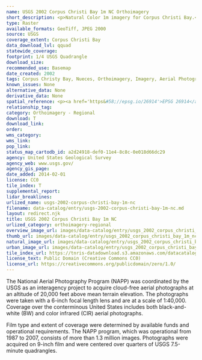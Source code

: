 ```yaml
---
name: USGS 2002 Corpus Christi Bay 1m NC Orthoimagery
short_description: <p>Natural Color 1m imagery for Corpus Christi Bay.</p>
type: Raster
available_formats: GeoTiff, JPEG 2000
source: USGS
coverage_extent: Corpus Christi Bay
data_download_lvl: qquad
statewide_coverage:
footprint: 1/4 USGS Quadrangle
download_size:
recommended_use: Basemap
date_created: 2002
tags: Corpus Christy Bay, Nueces, Orthoimagery, Imagery, Aerial Photography, NC, Natural Color, United States Geological Survey
known_issues: None
alternative_data: None
derivative_data: None
spatial_reference: <p><a href='https&#58;//epsg.io/26914'>EPSG 26914</a></p>
relationship_tag:
category: Orthoimagery - Regional
download: T
download_link:
order:
wms_category:
wms_link:
pop_link:
status_map_cartodb_id: a2d24918-def0-11e4-8c8c-0e018d66dc29
agency: United States Geological Survey
agency_web: www.usgs.gov/
agency_gis_page:
date_added: 2014-02-01
license: CC0
tile_index: T
supplemental_report:
lidar_breaklines:
urlized_name: usgs-2002-corpus-christi-bay-1m-nc
filename: data-catalog/entry/usgs-2002-corpus-christi-bay-1m-nc.md
layout: redirect.njk
title: USGS 2002 Corpus Christi Bay 1m NC
urlized_category: orthoimagery-regional
overview_image_url: images/data-catalog/entry/usgs_2002_corpus_christi_bay_1m_nc_overview.jpg
thumb_url: images/data-catalog/entry/usgs_2002_corpus_christi_bay_1m_nc_th.jpg
natural_image_url: images/data-catalog/entry/usgs_2002_corpus_christi_bay_1m_nc_natural.jpg
urban_image_url: images/data-catalog/entry/usgs_2002_corpus_christi_bay_1m_nc_urban.jpg
tile_index_url: https://tnris-datadownload.s3.amazonaws.com/datacatalog/tile_index/usgs_2002_corpus_christi_bay_1m_nc_tileindex.zip
license_text: Public Domain (Creative Commons CC0)
license_url: https://creativecommons.org/publicdomain/zero/1.0/
---
```


The National Aerial Photography Program (NAPP) was coordinated by the USGS as an interagency project to acquire cloud-free aerial photographs at an altitude of 20,000 feet above mean terrain elevation. The photographs were taken with a 6-inch focal length lens and are at a scale of 1:40,000. Coverage over the conterminous United States includes both black-and-white (BW) and color infrared (CIR) aerial photographs.

Film type and extent of coverage were determined by available funds and operational requirements. The NAPP program, which was operational from 1987 to 2007, consists of more than 1.3 million images. Photographs were acquired on 9-inch film and were centered over quarters of USGS 7.5-minute quadrangles.

